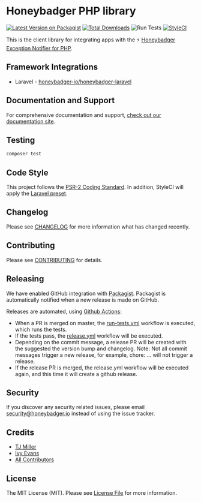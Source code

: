 # Honeybadger PHP library

[![Latest Version on Packagist](https://img.shields.io/packagist/v/honeybadger-io/honeybadger-php.svg?style=flat-square)](https://packagist.org/packages/honeybadger-io/honeybadger-php)
[![Total Downloads](https://img.shields.io/packagist/dt/honeybadger-io/honeybadger-php.svg?style=flat-square)](https://packagist.org/packages/honeybadger-io/honeybadger-php)
![Run Tests](https://github.com/honeybadger-io/honeybadger-php/workflows/Run%20Tests/badge.svg)
[![StyleCI](https://styleci.io/repos/9077424/shield)](https://github.styleci.io/repos/9077424)

This is the client library for integrating apps with the :zap: [Honeybadger Exception Notifier for PHP](https://www.honeybadger.io/for/php/?utm_source=github&utm_medium=readme&utm_campaign=php&utm_content=Honeybadger+Exception+Notifier+for+PHP).

## Framework Integrations

* Laravel - [honeybadger-io/honeybadger-laravel](https://github.com/honeybadger-io/honeybadger-laravel)

## Documentation and Support

For comprehensive documentation and support, [check out our documentation site](https://docs.honeybadger.io/lib/php/index.html).

## Testing

``` bash
composer test
```

## Code Style
This project follows the [PSR-2 Coding Standard](https://github.com/php-fig/fig-standards/blob/master/accepted/PSR-2-coding-style-guide.md). In addition, StyleCI will apply the [Laravel preset](https://docs.styleci.io/presets#laravel).

## Changelog
Please see [CHANGELOG](CHANGELOG.md) for more information what has changed recently.

## Contributing
Please see [CONTRIBUTING](CONTRIBUTING.md) for details.

## Releasing
We have enabled GitHub integration with [Packagist](https://packagist.org). Packagist is automatically notified when a new release is made on GitHub.

Releases are automated, using [Github Actions](https://github.com/honeybadger-io/honeybadger-php/blob/master/.github/workflows/release.yml):
- When a PR is merged on master, the [run-tests.yml](https://github.com/honeybadger-io/honeybadger-php/blob/master/.github/workflows/run-tests.yml) workflow is executed, which runs the tests.
- If the tests pass, the [release.yml](https://github.com/honeybadger-io/honeybadger-php/blob/master/.github/workflows/release.yml) workflow will be executed.
- Depending on the commit message, a release PR will be created with the suggested the version bump and changelog. Note: Not all commit messages trigger a new release, for example, chore: ... will not trigger a release.
- If the release PR is merged, the release.yml workflow will be executed again, and this time it will create a github release.

## Security
If you discover any security related issues, please email security@honeybadger.io instead of using the issue tracker.

## Credits
- [TJ Miller](https://github.com/sixlive)
- [Ivy Evans](https://github.com/ivy)
- [All Contributors](../../contributors)

## License
The MIT License (MIT). Please see [License File](LICENSE.md) for more information.
